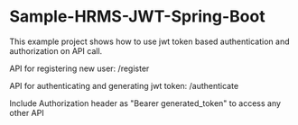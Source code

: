 # Sample-HRMS-JWT-Spring-Boot

This example project shows how to use jwt token based authentication and authorization on API call. 

API for registering new user: /register

API for authenticating and generating jwt token: /authenticate

Include Authorization header as "Bearer generated_token" to access any other API


